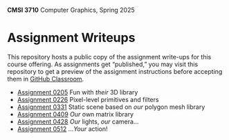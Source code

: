 **CMSI 3710** Computer Graphics, Spring 2025

# Assignment Writeups
This repository hosts a public copy of the assignment write-ups for this course offering. As assignments get “published,” you may visit this repository to get a preview of the assignment instructions before accepting them in [GitHub Classroom](https://classroom.github.com).

- [Assignment 0205](./their-3d-library.md) Fun with _their_ 3D library
- [Assignment 0226](./primitives.md) Pixel-level primitives and filters
- [Assignment 0331](./static-3d-scene.md)  Static scene based on _our_ polygon mesh library
- [Assignment 0409](./matrix-library.md) _Our_ own matrix library
- [Assignment 0428](./lights-camera.md) _Our_ lights, _our_ camera…
- [Assignment 0512](./action.md) …_Your_ action!
